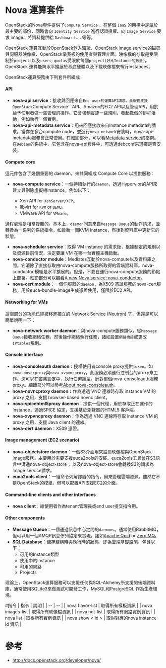 # Nova 運算套件
OpenStack的Nova套件提供了```Compute Service``` ，在整個 ```IaaS``` 的架構中是屬於最主要的部份，同時會向 ```Identity Service``` 進行認證授權、向 ````Image Service```` 要求 image、將資料提供給 ````Dashboard```` …. 等等。

OpenStack 運算互動於OpenStack登入驗證、OpenStack Image service的磁碟與伺服器映像檔、OpenStack儀表板的使用者與管理介面。映像檔的存取是受限制於```projects```以及```users```; ```quotas```受限於每個```project(好比Instance的數量)```。OpenStack 運算能夠水平擴展於基底硬體以及下載映像檔來執行instances。

OpenStack運算服務由下列套件所組成：

#### API
* **nova-api service**：接收與回應來自```End user的運算API請求。此服務支援OpenStack```Compute Service```API、Amazon的EC2 API以及管理API，用於給予使用者做一些管理的操作。它會強制實施一些規則，發起數個的排程活動，例如執行一個實例。
* **nova-api-metadata service**：用來回應接收來自Instance metadata的請求。當你在多台compute node，並進行```nova-network```安裝時，nova-api-metadata服務會正常使用。在細節部分，可以看[Metadata service](http://docs.openstack.org/admin-guide-cloud/content/section_metadata-service.html)的指南。在```Debian```的系統中，它包含在nova-api套件中，可透過debconf來選擇是否安裝。

#### Compute core
這元件包含了幾個重要的 daemon，來共同組成 Compute Core 以提供服務：
* **nova-compute service**：一個持續執行的```daemon```，透過Hypervior的API來建立與刪除虛擬機Instance。例如以下：

    * Xen API for ```XenServer/XCP```。
    * libvirt for ```KVM``` or ```QEMU```。
    * VMware API for ```VMware```。

 過程處理是相當複雜的。基本上，```daemon```同意來自```Message Queue```的動作請求，並轉換為一系列的系統指令，如啟動一個KVM Instance，然後到資料庫中更新它的狀態。
* **nova-scheduler service**：取得 VM instance 的需求後，根據制定的規則以及資源目前情況，決定要讓 VM 在哪一台實體主機啟動。
* **nova-conductor module**：Mediates互動於nova-compute以及資料庫之間。它消除了直接存取由nova-compute服務所取得的雲端資料庫。nova-conductor 模組是水平擴展的。但是，不要在運行nova-compute服務的節點上部署。細節部分可以觀看[A new Nova service: nova-conductor](http://blog.russellbryant.net/2012/11/19/a-new-nova-service-nova-conductor/)。
* **nova-cert module**：一個伺服器的```daemon```，為X509 憑證服務的nova-cert服務，用於euca-bundle-image生成憑證使用，僅限於EC2 API。

#### Networking for VMs
這個部分的功能已經被移進獨立的 Network Service (Neutron) 了，但還是可以簡單說明一下：
* **nova-network worker daemon**：與nova-compute服務類似，從```Message Queue```接收網絡任務，然後操作網絡執行任務，諸如設置```網路橋接```或更改```IPtables```規則。

#### Console interface
* **nova-consoleauth daemon**：授權使用者console proxy提供```token```。如```nova-novncproxy```與```nova-xvpvncproxy```。此服務必須運行控制台的proxy來工作。您可以在叢集設定中，執行任何類型，針對單個nova-consoleauth服務proxy。細節部分可以參考[About nova-consoleauth](http://docs.openstack.org/admin-guide-cloud/content/about-nova-consoleauth.html)。
* **nova-novncproxy daemon**：作為透過 VNC 連線時存取 instance VM 的 proxy 之用，支援 browser-based novnc client。
* **nova-spicehtml5proxy daemon**：提供一個代理，用於存取正在運作的Instance，透過SPICE 協定，支援基於瀏覽器的HTML5 客戶端。
* **nova-xvpvncproxy daemon**：作為透過 VNC 連線時存取 instance VM 的 proxy 之用，支援 Java client 的連線。
* **nova-cert daemon**：X509 憑證。

#### Image management (EC2 scenario)
* **nova-objectstore daemon**：一個S3介面用來註冊映像檔與OpenStack Image服務。主要用於需要支援euca2ools的安裝。euca2ools工具會在S3語言中溝通nova-object-store ，以及nova-object-store會轉換S3的請求為Image service請求。
* **euca2ools client**：一組命令列解譯器的指令，用來管理雲端資源。雖然它不是OpenStack的模組，但可以配置API支援EC2的介面。


#### Command-line clients and other interfaces
* **nova client**：給使用者作為tenant管理員或end user提交指令用。

#### Other components
* **Message Queue**：一個通過訊息中心之間的```daemons```。通常使用RabbitMQ，但可以用一個AMQP訊息佇列協定來實現。諸如[Apache Qpid](http://qpid.apache.org/) or [Zero MQ](http://zeromq.org/)。
* **SQL Database**：儲存建構時與執行時的狀態，即為雲端基礎設施，包含以下：
    * 可用的Instance類型
    * 使用中的Instance
    * 可用的網路
    * Projects

 理論上，OpenStack運算服務可以支援任何與SQL-Alchemy所支援的後端資料庫，通常使用SQLite3來做測試可開發工作，MySQL和PostgreSQL 作為生產環境。

#指令
| 指令 | 說明 |
| -- | -- |
| nova flavor-list | 取得所有樣板資訊 |
| nova images-list | 取得所有映像檔資訊 |
| nova net-list | 取得所有網路實例資訊 |
| nova list | 取得所有實例資訊 |
| nova show < id > | 取得對應的nova instance id 資訊 |

# 參考
* http://docs.openstack.org/developer/nova/

